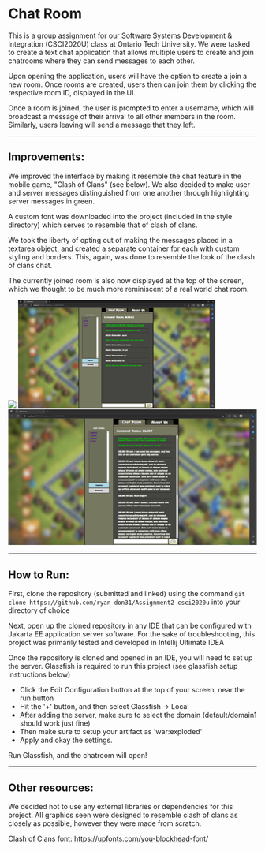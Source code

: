 # Chat Room

This is a group assignment for our Software Systems Development & Integration (CSCI2020U) class at Ontario Tech University. We were tasked to create a text chat application that allows multiple users to create and join chatrooms where they can send messages to each other.

Upon opening the application, users will have the option to create a join a new room. Once rooms are created, users then can join them by clicking the respective room ID, displayed in the UI. 

Once a room is joined, the user is prompted to enter a username, which will broadcast a message of their arrival to all other members in the room. Similarly, users leaving will send a message that they left.
***
## Improvements:

We improved the interface by making it resemble the chat feature in the mobile game, "Clash of Clans" (see below). We also decided to make user and server messages distinguished from one another through highlighting server messages in green.

A custom font was downloaded into the project (included in the style directory) which serves to resemble that of clash of clans. 

We took the liberty of opting out of making the messages placed in a textarea object, and created a separate container for each with custom styling and borders. This, again, was done to resemble the look of the clash of clans chat.

The currently joined room is also now displayed at the top of the screen, which we thought to be much more reminiscent of a real world chat room.
<div style="display: inline-block">
<img src="https://static.wikia.nocookie.net/clashofclans/images/3/3b/Global_Chat.jpeg/revision/latest?cb=20210826204103" style="width:400px">
<img src="https://github.com/ryan-don31/Assignment2-csci2020u/blob/main/readme-pics/demopic1.PNG" style="width:400px">
</div>
<img src="https://github.com/ryan-don31/Assignment2-csci2020u/blob/main/readme-pics/demopic2.PNG" style="width:800px">
  
***
## How to Run:

First, clone the repository (submitted and linked) using the command `git clone https://github.com/ryan-don31/Assignment2-csci2020u` into your directory of choice

Next, open up the cloned repository in any IDE that can be configured with Jakarta EE application server software. For the sake of troubleshooting, this project was primarily tested and developed in Intellij Ultimate IDEA

Once the repository is cloned and opened in an IDE, you will need to set up the server. Glassfish is required to run this project (see glassfish setup instructions below)
<ul>
  <li>Click the Edit Configuration button at the top of your screen, near the run button</li>
<li>Hit the '+' button, and then select Glassfish -> Local</li>
<li>After adding the server, make sure to select the domain (default/domain1 should work just fine)</li>
<li>Then make sure to setup your artifact as 'war:exploded'</li>
<li>Apply and okay the settings.</li>
</ul>
Run Glassfish, and the chatroom will open!

***
## Other resources:

We decided not to use any external libraries or dependencies for this project. All graphics seen were designed to resemble clash of clans as closely as possible, however they were made from scratch.

Clash of Clans font: https://upfonts.com/you-blockhead-font/
